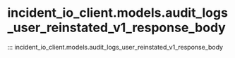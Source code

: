 # incident_io_client.models.audit_logs_user_reinstated_v1_response_body

::: incident_io_client.models.audit_logs_user_reinstated_v1_response_body